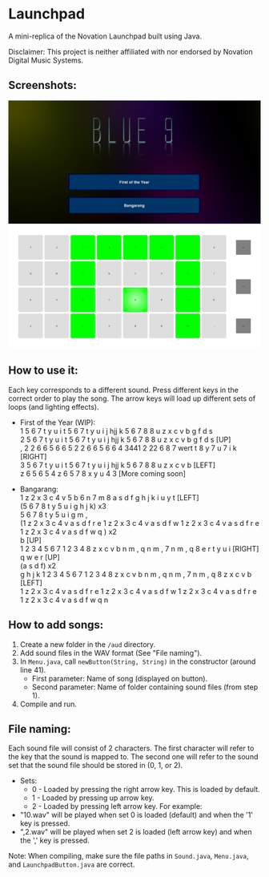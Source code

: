 # Launchpad
A mini-replica of the Novation Launchpad built using Java.

Disclaimer: This project is neither affiliated with nor endorsed by Novation Digital Music Systems.

Screenshots:
-
![Menu](https://raw.githubusercontent.com/Blue9/Launchpad/master/screenshots/Menu.png "Launchpad Menu")  
![Launchpad](https://raw.githubusercontent.com/Blue9/Launchpad/master/screenshots/Launchpad.png "Launchpad in action")

How to use it:
-
Each key corresponds to a different sound. Press different keys in the correct order to play the song. The arrow keys will load up different sets of loops (and lighting effects).  
- First of the Year \(WIP\):  
1 5 6 7 t y u i t 5 6 7 t y u i j hjj k 5 6 7 8 8 u z x c v b g f d s  
2 5 6 7 t y u i t 5 6 7 t y u i j hjj k 5 6 7 8 8 u z x c v b g f d s \[UP\]  
, 2 2 6 6 5 6 6 5 2 2 6 6 5 6 6 4 3441 2 22 6 8 7 wert t 8 y 7 u 7 i k \[RIGHT\]  
3 5 6 7 t y u i t 5 6 7 t y u i j hjj k 5 6 7 8 8 u z x c v b \[LEFT\]  
z 6 5 6 5 4 z 6 5 7 8 x y u 4 3 \[More coming soon\]


- Bangarang:  
1 z 2 x 3 c 4 v 5 b 6 n 7 m 8 a s d f g h j k i u y t \[LEFT\]  
\(5 6 7 8 t y 5 u i g h j k\) x3  
5 6 7 8 t y 5 u i g m ,  
\(1 z 2 x 3 c 4 v a s d f r e 1 z 2 x 3 c 4 v a s d f w 1 z 2 x 3 c 4 v a s d f r e 1 z 2 x 3 c 4 v a s d f w q \) x2  
b \[UP\]  
1 2 3 4 5 6 7 1 2 3 4 8 z x c v b n m , q n m , 7 n m , q 8 e r t y u i \[RIGHT\]  
q w e r \[UP\]  
\(a s d f\) x2  
g h j k 1 2 3 4 5 6 7 1 2 3 4 8 z x c v b n m , q n m , 7 n m , q 8 z x c v b \[LEFT\]  
1 z 2 x 3 c 4 v a s d f r e 1 z 2 x 3 c 4 v a s d f w 1 z 2 x 3 c 4 v a s d f r e 1 z 2 x 3 c 4 v a s d f w q n


How to add songs:
-
1. Create a new folder in the `/aud` directory.
2. Add sound files in the WAV format (See "File naming").
3. In `Menu.java`, call `newButton(String, String)` in the constructor (around line 41).
    - First parameter: Name of song (displayed on button).
    - Second parameter: Name of folder containing sound files (from step 1).
4. Compile and run.


File naming:
-
Each sound file will consist of 2 characters. The first character will refer to the key that the sound is mapped to. The second one will refer to the sound set that the sound file should be stored in (0, 1, or 2).
- Sets:
    - 0 - Loaded by pressing the right arrow key. This is loaded by default.
    - 1 - Loaded by pressing up arrow key.
    - 2 - Loaded by pressing left arrow key.
For example:
- "10.wav" will be played when set 0 is loaded (default) and when the '1' key is pressed.
- ",2.wav" will be played when set 2 is loaded (left arrow key) and when the ',' key is pressed.

Note: When compiling, make sure the file paths in `Sound.java`, `Menu.java`, and `LaunchpadButton.java` are correct.
